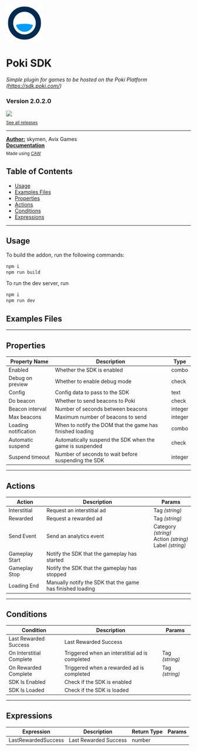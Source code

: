 <img src="./src/icon.svg" width="100" /><br>
# Poki SDK
<i>Simple plugin for games to be hosted on the Poki Platform (https://sdk.poki.com/)</i> <br>
### Version 2.0.2.0

[<img src="https://placehold.co/200x50/4493f8/FFF?text=Download&font=montserrat" width="200"/>](https://github.com/skymen/poki_sdkV2/releases/download/skymen_pokiSDK-2.0.2.0.c3addon/skymen_pokiSDK-2.0.2.0.c3addon)
<br>
<sub> [See all releases](https://github.com/skymen/poki_sdkV2/releases) </sub> <br>

---
<b><u>Author:</u></b> skymen, Avix Games <br>
<b>[Documentation](https://sdk.poki.com/)</b>  <br>
<sub>Made using [CAW](https://marketplace.visualstudio.com/items?itemName=skymen.caw) </sub><br>

## Table of Contents
- [Usage](#usage)
- [Examples Files](#examples-files)
- [Properties](#properties)
- [Actions](#actions)
- [Conditions](#conditions)
- [Expressions](#expressions)
---
## Usage
To build the addon, run the following commands:

```
npm i
npm run build
```

To run the dev server, run

```
npm i
npm run dev
```

## Examples Files

---
## Properties
| Property Name | Description | Type |
| --- | --- | --- |
| Enabled | Whether the SDK is enabled | combo |
| Debug on preview | Whether to enable debug mode | check |
| Config | Config data to pass to the SDK | text |
| Do beacon | Whether to send beacons to Poki | check |
| Beacon interval | Number of seconds between beacons | integer |
| Max beacons | Maximum number of beacons to send | integer |
| Loading notification | When to notify the DOM that the game has finished loading | combo |
| Automatic suspend | Automatically suspend the SDK when the game is suspended | check |
| Suspend timeout | Number of seconds to wait before suspending the SDK | integer |


---
## Actions
| Action | Description | Params
| --- | --- | --- |
| Interstitial | Request an interstitial ad | Tag             *(string)* <br> |
| Rewarded | Request a rewarded ad | Tag             *(string)* <br> |
| Send Event | Send an analytics event | Category             *(string)* <br>Action             *(string)* <br>Label             *(string)* <br> |
| Gameplay Start | Notify the SDK that the gameplay has started |  |
| Gameplay Stop | Notify the SDK that the gameplay has stopped |  |
| Loading End | Manually notify the SDK that the game has finished loading |  |


---
## Conditions
| Condition | Description | Params
| --- | --- | --- |
| Last Rewarded Success | Last Rewarded Success |  |
| On Interstitial Complete | Triggered when an interstitial ad is completed | Tag *(string)* <br> |
| On Rewarded Complete | Triggered when a rewarded ad is completed | Tag *(string)* <br> |
| SDK Is Enabled | Check if the SDK is enabled |  |
| SDK Is Loaded | Check if the SDK is loaded |  |


---
## Expressions
| Expression | Description | Return Type | Params
| --- | --- | --- | --- |
| LastRewardedSuccess | Last Rewarded Success | number |  | 

